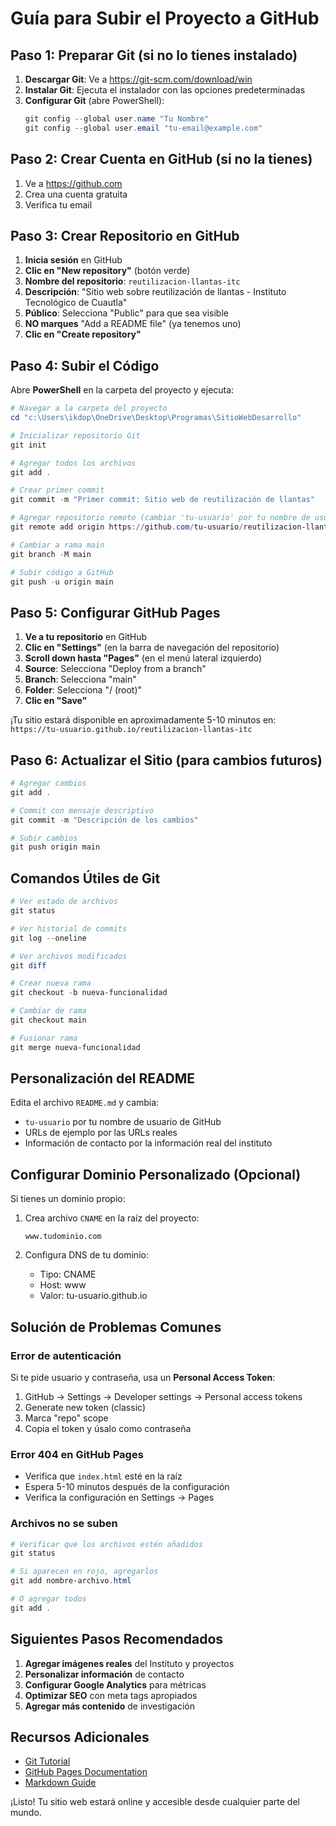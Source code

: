 # Guía para Subir el Proyecto a GitHub

## Paso 1: Preparar Git (si no lo tienes instalado)

1. **Descargar Git**: Ve a https://git-scm.com/download/win
2. **Instalar Git**: Ejecuta el instalador con las opciones predeterminadas
3. **Configurar Git** (abre PowerShell):
   ```powershell
   git config --global user.name "Tu Nombre"
   git config --global user.email "tu-email@example.com"
   ```

## Paso 2: Crear Cuenta en GitHub (si no la tienes)

1. Ve a https://github.com
2. Crea una cuenta gratuita
3. Verifica tu email

## Paso 3: Crear Repositorio en GitHub

1. **Inicia sesión** en GitHub
2. **Clic en "New repository"** (botón verde)
3. **Nombre del repositorio**: `reutilizacion-llantas-itc`
4. **Descripción**: "Sitio web sobre reutilización de llantas - Instituto Tecnológico de Cuautla"
5. **Público**: Selecciona "Public" para que sea visible
6. **NO marques** "Add a README file" (ya tenemos uno)
7. **Clic en "Create repository"**

## Paso 4: Subir el Código

Abre **PowerShell** en la carpeta del proyecto y ejecuta:

```powershell
# Navegar a la carpeta del proyecto
cd "c:\Users\ikdop\OneDrive\Desktop\Programas\SitioWebDesarrollo"

# Inicializar repositorio Git
git init

# Agregar todos los archivos
git add .

# Crear primer commit
git commit -m "Primer commit: Sitio web de reutilización de llantas"

# Agregar repositorio remoto (cambiar 'tu-usuario' por tu nombre de usuario de GitHub)
git remote add origin https://github.com/tu-usuario/reutilizacion-llantas-itc.git

# Cambiar a rama main
git branch -M main

# Subir código a GitHub
git push -u origin main
```

## Paso 5: Configurar GitHub Pages

1. **Ve a tu repositorio** en GitHub
2. **Clic en "Settings"** (en la barra de navegación del repositorio)
3. **Scroll down hasta "Pages"** (en el menú lateral izquierdo)
4. **Source**: Selecciona "Deploy from a branch"
5. **Branch**: Selecciona "main"
6. **Folder**: Selecciona "/ (root)"
7. **Clic en "Save"**

¡Tu sitio estará disponible en aproximadamente 5-10 minutos en:
`https://tu-usuario.github.io/reutilizacion-llantas-itc`

## Paso 6: Actualizar el Sitio (para cambios futuros)

```powershell
# Agregar cambios
git add .

# Commit con mensaje descriptivo
git commit -m "Descripción de los cambios"

# Subir cambios
git push origin main
```

## Comandos Útiles de Git

```powershell
# Ver estado de archivos
git status

# Ver historial de commits
git log --oneline

# Ver archivos modificados
git diff

# Crear nueva rama
git checkout -b nueva-funcionalidad

# Cambiar de rama
git checkout main

# Fusionar rama
git merge nueva-funcionalidad
```

## Personalización del README

Edita el archivo `README.md` y cambia:
- `tu-usuario` por tu nombre de usuario de GitHub
- URLs de ejemplo por las URLs reales
- Información de contacto por la información real del instituto

## Configurar Dominio Personalizado (Opcional)

Si tienes un dominio propio:

1. Crea archivo `CNAME` en la raíz del proyecto:
   ```
   www.tudominio.com
   ```

2. Configura DNS de tu dominio:
   - Tipo: CNAME
   - Host: www
   - Valor: tu-usuario.github.io

## Solución de Problemas Comunes

### Error de autenticación
Si te pide usuario y contraseña, usa un **Personal Access Token**:
1. GitHub → Settings → Developer settings → Personal access tokens
2. Generate new token (classic)
3. Marca "repo" scope
4. Copia el token y úsalo como contraseña

### Error 404 en GitHub Pages
- Verifica que `index.html` esté en la raíz
- Espera 5-10 minutos después de la configuración
- Verifica la configuración en Settings → Pages

### Archivos no se suben
```powershell
# Verificar que los archivos estén añadidos
git status

# Si aparecen en rojo, agregarlos
git add nombre-archivo.html

# O agregar todos
git add .
```

## Siguientes Pasos Recomendados

1. **Agregar imágenes reales** del Instituto y proyectos
2. **Personalizar información** de contacto
3. **Configurar Google Analytics** para métricas
4. **Optimizar SEO** con meta tags apropiados
5. **Agregar más contenido** de investigación

## Recursos Adicionales

- [Git Tutorial](https://git-scm.com/docs/gittutorial)
- [GitHub Pages Documentation](https://docs.github.com/pages)
- [Markdown Guide](https://www.markdownguide.org/)

¡Listo! Tu sitio web estará online y accesible desde cualquier parte del mundo.
